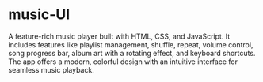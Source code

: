 # music-UI
A feature-rich music player built with HTML, CSS, and JavaScript. It includes features like playlist management, shuffle, repeat, volume control, song progress bar, album art with a rotating effect, and keyboard shortcuts. The app offers a modern, colorful design with an intuitive interface for seamless music playback.
